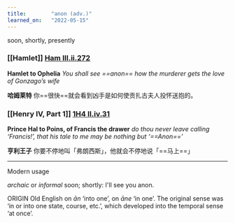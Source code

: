 ```yaml
---
title:        "anon (adv.)"
learned_on:   "2022-05-15"
---
```


soon, shortly, presently

### [[Hamlet]] [Ham III.ii.272](https://www.shakespeareswords.com/Public/Play.aspx?Act=3&Scene=2&WorkId=2#117685) 

**Hamlet to Ophelia** *You shall see ==anon== how the murderer gets the love of Gonzago’s wife*

**哈姆莱特** 你==很快==就会看到凶手是如何使贡扎古夫人投怀送抱的。

### [[Henry IV, Part 1]] [1H4 II.iv.31](https://www.shakespeareswords.com/Public/Play.aspx?Act=2&Scene=4&WorkId=33#233616) 

**Prince Hal to Poins, of Francis the drawer** *do thou never leave calling ‘Francis!’, that his tale to me may be nothing but ‘==Anon==’*

**亨利王子** 你要不停地叫「弗朗西斯」，他就会不停地说「==马上==」

-----

Modern usage

*archaic* or *informal* soon; shortly: I'll see you anon.

ORIGIN Old English on *ān* ‘into one’, on *āne* ‘in one’. The original sense was ‘in or into one state, course, etc.’, which developed into the temporal sense ‘at once’.